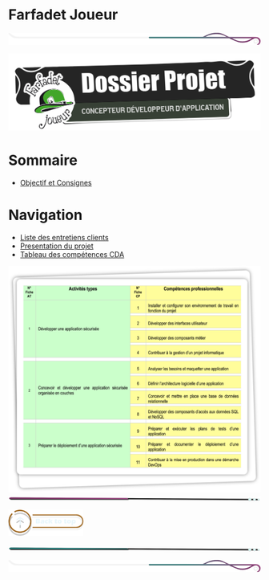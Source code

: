 # Farfadet Joueur 

<!-- Main image  -->

![border](./assets/line/border_deco_rt.png)

![farfadet_logo](./assets/img/fil-rouge-farfadet.png)
# Sommaire

- [Objectif et Consignes](#objectif-et-consignes)

# Navigation

- [Liste des entretiens clients](./doc/entretiens/liste_entretiens.md)
- [Presentation du projet](./doc/presentation/presentation.md)
- [Tableau des compétences CDA](./assets/img/cda_competences.png)


![tableau compétences](./assets/img/Nouvelles_COMPET.png)
![border](./assets/line/line-pink-point_l.png)


<a href="#sommaire">
<img src="assets/button/back_to_top.png" alt="Home page" style="width: 150px; height: auto;">
</a>

![border](./assets/line/line-teal-point_l.png)

![border](./assets/line/border_deco_rt.png)
